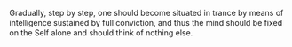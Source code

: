 Gradually, step by step, one should become situated in trance by means of intelligence sustained by full conviction, and thus the mind should be ﬁxed on the Self alone and should think of nothing else.